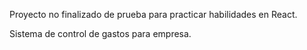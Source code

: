 Proyecto no finalizado de prueba para practicar habilidades en React.

Sistema de control de gastos para empresa.
